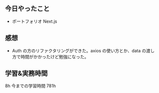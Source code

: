 ## 今日やったこと

- ポートフォリオ Next.js

## 感想

- Auth の方のリファクタリングができた。axios の使い方とか、data の渡し方で時間がかかったけど勉強になった。

## 学習&実務時間

8h
今までの学習時間 781h
